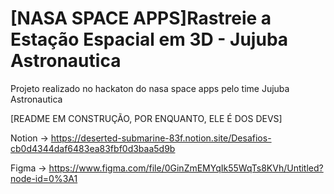 # [NASA SPACE APPS]Rastreie a Estação Espacial em 3D - Jujuba Astronautica
 Projeto realizado no hackaton do nasa space apps pelo time Jujuba Astronautica

[README EM CONSTRUÇÃO, POR ENQUANTO, ELE É DOS DEVS]

Notion -> https://deserted-submarine-83f.notion.site/Desafios-cb0d4344daf6483ea83fbf0d3baa5d9b

Figma -> https://www.figma.com/file/0GinZmEMYqIk55WqTs8KVh/Untitled?node-id=0%3A1
